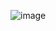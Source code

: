 ![image](https://github.com/anafabi1984/meurepositorio/assets/138622444/a2d46c77-8156-4220-9342-a0b0b123c875)
